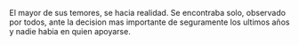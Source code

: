 El mayor de sus temores, se hacia realidad. Se encontraba solo, observado por todos, ante la decision mas importante
de seguramente los ultimos años y nadie habia en quien apoyarse.